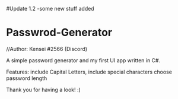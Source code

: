 #Update 1.2
-some new stuff added

# Passwrod-Generator
//Author: Kensei #2566 (Discord)

A simple password generator and my first UI app written in C#.

Features:
  include Capital Letters,
  include special characters
  choose password length

Thank you for having a look! :)
